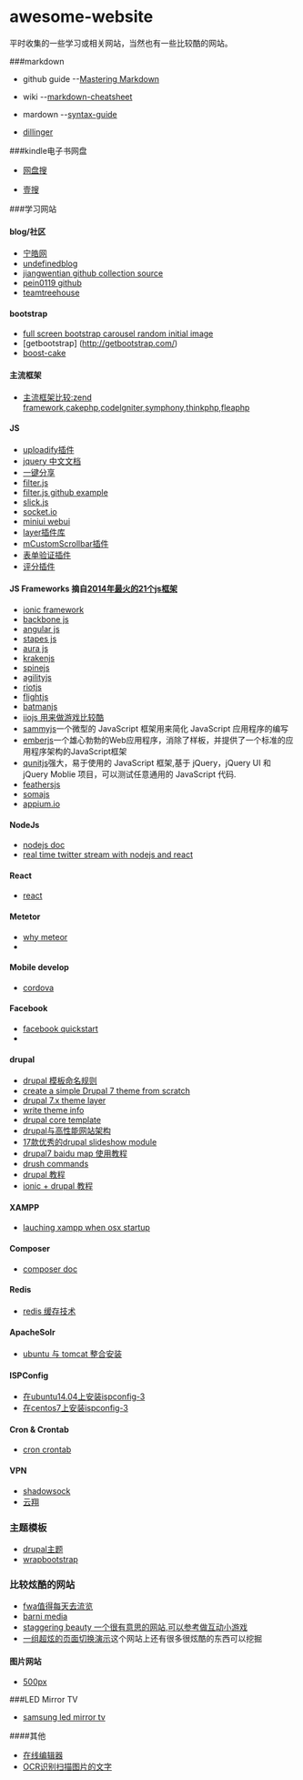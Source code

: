 # awesome-website
平时收集的一些学习或相关网站，当然也有一些比较酷的网站。

###markdown

  - github guide --[Mastering Markdown](https://guides.github.com/features/mastering-markdown)
  
  - wiki --[markdown-cheatsheet](https://github.com/adam-p/markdown-here/wiki/Markdown-Cheatsheet)
  
  - mardown --[syntax-guide](https://confluence.atlassian.com/bitbucketserver/markdown-syntax-guide-776639995.html)
  
  - [dillinger](http://dillinger.io/)
  
###kindle电子书网盘

  - [网盘搜](http://www.wangpansou.cn/)
  
  - [壹搜](http://www.yiso.me/)

###学习网站

#### blog/社区
  
  - [宁皓网](http://ninghao.net/)
  - [undefinedblog](https://undefinedblog.com/)
  - [jiangwentian github collection source](https://github.com/JingwenTian)
  - [pein0119 github ](https://github.com/pein0119)
  - [teamtreehouse](https://teamtreehouse.com/)
  
#### bootstrap

  - [full screen bootstrap carousel random initial image](http://www.sitepoint.com/full-screen-bootstrap-carousel-random-initial-image/)
  - [getbootstrap] (http://getbootstrap.com/)
  - [boost-cake](http://slywalker.github.io/cakephp-plugin-boost_cake/bootstrap3.html)
  
#### 主流框架

  - [主流框架比较:zend framework,cakephp,codeIgniter,symphony,thinkphp,fleaphp](http://www.cnblogs.com/huangjacky/archive/2012/09/02/2667387.html)

#### JS
  - [uploadify插件](http://www.uploadify.com/demos/)
  - [jquery 中文文档](http://jquery.cuishifeng.cn/)
  - [一键分享](http://overtrue.me/share.js/)
  - [filter.js](https://github.com/jiren/filter.js/tree/master)
  - [filter.js github example](http://jiren.github.io/filter.js/)
  - [slick.js](http://kenwheeler.github.io/slick/)
  - [socket.io](http://socket.io/)
  - [miniui webui](http://www.miniui.com)
  - [layer插件库](http://layer.layui.com/)
  - [mCustomScrollbar插件](http://manos.malihu.gr/jquery-custom-content-scroller/)
  - [表单验证插件](http://validform.rjboy.cn/)
  - [评分插件](https://github.com/wbotelhos/raty)
  
#### JS Frameworks 摘自[2014年最火的21个js框架](http://www.lupaworld.com/article-242458-3.html)
  - [ionic framework](http://ionicframework.com/)
  - [backbone js](http://backbonejs.org/#)
  - [angular js](https://angularjs.org/)
  - [stapes js](https://hay.github.io/stapes/)
  - [aura js](http://aurajs.com/)
  - [krakenjs](http://krakenjs.com/)
  - [spinejs](http://spinejs.com/)
  - [agilityjs](http://agilityjs.com/)
  - [riotjs](http://riotjs.com/)
  - [flightjs](https://flightjs.github.io/)
  - [batmanjs](http://batmanjs.org/)
  - [iiojs 用来做游戏比较酷](http://iio.js.org/)
  - [sammyjs](http://sammyjs.org/)一个微型的 JavaScript 框架用来简化 JavaScript 应用程序的编写
  - [emberjs](http://emberjs.com/)一个雄心勃勃的Web应用程序，消除了样板，并提供了一个标准的应用程序架构的JavaScript框架
  - [qunitjs](https://qunitjs.com/)强大，易于使用的 JavaScript 框架,基于 jQuery，jQuery UI 和 jQuery Moblie 项目，可以测试任意通用的 JavaScript 代码.
  - [feathersjs](http://feathersjs.com/)
  - [somajs](http://somajs.github.io/somajs/#/)
  - [appium.io](http://appium.io/)
  
  
#### NodeJs
  - [nodejs doc](https://nodejs.org/docs/v5.9.1/doc/api/documentation.html)
  - [real time twitter stream with nodejs and react](https://scotch.io/tutorials/build-a-real-time-twitter-stream-with-node-and-react-js)
  
  
#### React
  - [react](http://facebook.github.io/react/tips/initial-ajax.html)
  
#### Metetor

  - [why meteor](https://www.meteor.com/why-meteor/features)
  - 
  
#### Mobile develop
  - [cordova](https://cordova.apache.org/)

#### Facebook
  - [facebook quickstart](https://developers.facebook.com/docs/javascript/quickstart/v2.2)
  - 
  
#### drupal

  - [drupal 模板命名规则](http://www.cnblogs.com/suihui/p/3759317.html)
  - [create a simple Drupal 7 theme from scratch](http://www.apaddedcell.com/how-create-drupal-7-theme-scratch)
  - [drupal 7.x theme layer](https://www.drupal.org/node/933976)
  - [write theme info](https://www.drupal.org/node/171205)
  - [drupal core template](https://www.drupal.org/node/190815)
  - [drupal与高性能网站架构](http://www.drupal001.com/topic/drupal/)
  - [17款优秀的drupal slideshow module](http://www.symphonythemes.com/drupal-blog/5-best-drupal-slideshows)
  - [drupal7 baidu map 使用教程](http://www.drupalmodule.cn/project/baidu_map/7.x)
  - [drush commands](http://drushcommands.com/drush-7x/)
  - [drupal 教程](https://www.lynda.com/Drupal-training-tutorials/186-0.html)
  - [ionic + drupal 教程](https://forum.ionicframework.com/t/ionic-drupal-series/26527)
  
#### XAMPP

  - [lauching xampp when osx startup](http://jonathannicol.com/blog/2012/03/12/launching-xampp-at-osx-startup/)
  
#### Composer

  - [composer doc](https://getcomposer.org/doc/00-intro.md)

#### Redis
 - [redis 缓存技术](http://redis.io/)
  
#### ApacheSolr
  - [ubuntu 与 tomcat 整合安装](http://blog.csdn.net/cywosp/article/details/38965981#comments)
  
#### ISPConfig
  - [在ubuntu14.04上安装ispconfig-3](https://www.howtoforge.com/the-perfect-server-ubuntu-14.04-nginx-bind-mysql-php-postfix-dovecot-and-ispconfig3-p4)
  - [在centos7上安装ispconfig-3](https://www.howtoforge.com/perfect-server-centos-7-apache2-mysql-php-pureftpd-postfix-dovecot-and-ispconfig3)
  
#### Cron & Crontab
  - [cron crontab](http://www.pantz.org/software/cron/croninfo.html)
  
#### VPN
  - [shadowsock](https://portal.shadowsocks.com/)
  - [云翔](http://banjx.com/index.html)
  

### 主题模板

  - [drupal主题](http://www.mobantu.com/demo/5780)
  - [wrapbootstrap](https://wrapbootstrap.com/)

### 比较炫酷的网站
  - [fwa值得每天去流览](http://www.thefwa.com/)
  - [barni media](http://www.market-me.fr/barni-media/)
  - [staggering beauty 一个很有意思的网站,可以参考做互动小游戏](http://www.staggeringbeauty.com/)
  - [一组超炫的页面切换演示](http://www.yyyweb.com/demo/page-transitions/)这个网站上还有很多很炫酷的东西可以挖掘
  
#### 图片网站
  - [500px](https://500px.com/)


###LED Mirror TV
  - [samsung led mirror tv](http://www.hiddentelevision.com/samsungledmirrortv.htm)
  
####其他
  - [在线编辑器](http://kindeditor.net/demo.php)
  - [OCR识别扫描图片的文字](https://github.com/tesseract-ocr/tesseract)
